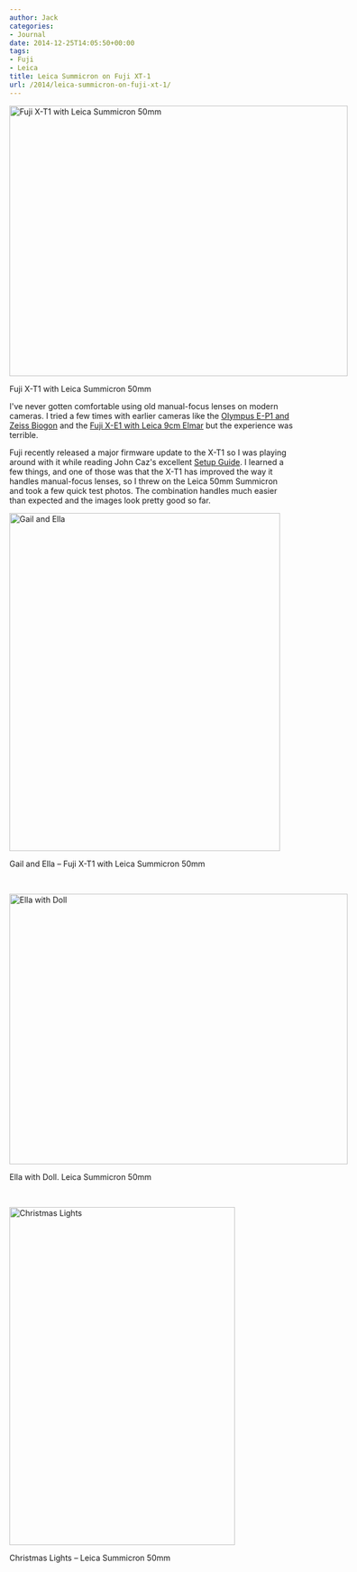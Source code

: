```yaml
---
author: Jack
categories:
- Journal
date: 2014-12-25T14:05:50+00:00
tags:
- Fuji
- Leica
title: Leica Summicron on Fuji XT-1
url: /2014/leica-summicron-on-fuji-xt-1/
---
```


<div id="attachment_4093" style="width: 610px" class="wp-caption alignnone">
  <a href="/img/2014/12/20141225_DSCF1997.jpg"><img class="wp-image-4093 size-full" src="/img/2014/12/20141225_DSCF1997.jpg" alt="Fuji X-T1 with Leica Summicron 50mm" width="600" height="480" srcset="/img/2014/12/20141225_DSCF1997.jpg 600w, /img/2014/12/20141225_DSCF1997-300x240.jpg 300w" sizes="(max-width: 600px) 100vw, 600px" /></a>
  
  <p class="wp-caption-text">
    Fuji X-T1 with Leica Summicron 50mm
  </p>
</div>

I've never gotten comfortable using old manual-focus lenses on modern cameras. I tried a few times with earlier cameras like the [Olympus E-P1 and Zeiss Biogon][1] and the [Fuji X-E1 with Leica 9cm Elmar][2] but the experience was terrible.

Fuji recently released a major firmware update to the X-T1 so I was playing around with it while reading John Caz's excellent [Setup Guide][3]. I learned a few things, and one of those was that the X-T1 has improved the way it handles manual-focus lenses, so I threw on the Leica 50mm Summicron and took a few quick test photos. The combination handles much easier than expected and the images look pretty good so far.

<div style="width: 490px" class="wp-caption alignnone">
  <img title="20141224_FXT10981 1.JPG" src="/img/2014/12/20141224_FXT10981-1.jpg" alt="Gail and Ella" width="480" height="600" border="0" />
  
  <p class="wp-caption-text">
    Gail and Ella &#8211; Fuji X-T1 with Leica Summicron 50mm
  </p>
</div>

&nbsp;

<div style="width: 610px" class="wp-caption alignnone">
  <img title="20141224_FXT10986.JPG" src="/img/2014/12/20141224_FXT10986.jpg" alt="Ella with Doll" width="600" height="480" border="0" />
  
  <p class="wp-caption-text">
    Ella with Doll. Leica Summicron 50mm
  </p>
</div>

&nbsp;

<div style="width: 410px" class="wp-caption alignnone">
  <img title="20141225_FXT10991.JPG" src="/img/2014/12/20141225_FXT10991.jpg" alt="Christmas Lights" width="400" height="600" border="0" />
  
  <p class="wp-caption-text">
    Christmas Lights &#8211; Leica Summicron 50mm
  </p>
</div>

&nbsp;

 [1]: https://www.flickr.com/photos/jbaty/4455104185/
 [2]: https://www.flickr.com/photos/jbaty/9447954730/
 [3]: http://www.johncaz.net/blog/december-19th-2014